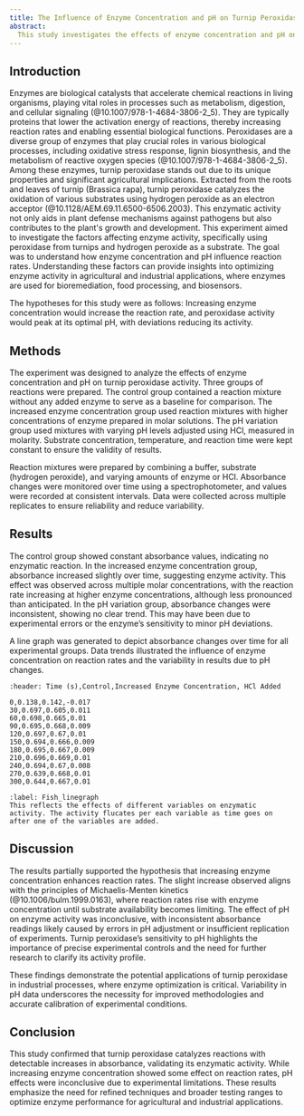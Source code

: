 ```yaml
---
title: The Influence of Enzyme Concentration and pH on Turnip Peroxidase Activity
abstract: 
  This study investigates the effects of enzyme concentration and pH on the activity of turnip peroxidase. Enzymes are biological catalysts that accelerate chemical reactions (@10.1006/bulm.1999.0163), and their efficiency is influenced by environmental factors (@10.1007/978-1-4684-3806-2_5). The experiment analyzed reaction rates by varying enzyme concentration and adjusting pH levels with HCl, using hydrogen peroxide as the substrate. Results showed that increasing enzyme concentration led to a slight increase in reaction rate, though less pronounced than expected, while pH adjustments produced inconsistent data, likely due to experimental errors. These findings emphasize the importance of optimizing enzyme conditions for practical applications in agriculture and industry, and they provide a foundation for further research into enzyme activity under varying conditions.
---
```


## Introduction 
Enzymes are biological catalysts that accelerate chemical reactions in living organisms, playing vital roles in processes such as metabolism, digestion, and cellular signaling (@10.1007/978-1-4684-3806-2_5). They are typically proteins that lower the activation energy of reactions, thereby increasing reaction rates and enabling essential biological functions. Peroxidases are a diverse group of enzymes that play crucial roles in various biological processes, including oxidative stress response, lignin biosynthesis, and the metabolism of reactive oxygen species (@10.1007/978-1-4684-3806-2_5). Among these enzymes, turnip peroxidase stands out due to its unique properties and significant agricultural implications. Extracted from the roots and leaves of turnip (Brassica rapa), turnip peroxidase catalyzes the oxidation of various substrates using hydrogen peroxide as an electron acceptor (@10.1128/AEM.69.11.6500-6506.2003). This enzymatic activity not only aids in plant defense mechanisms against pathogens but also contributes to the plant's growth and development. This experiment aimed to investigate the factors affecting enzyme activity, specifically using peroxidase from turnips and hydrogen peroxide as a substrate. The goal was to understand how enzyme concentration and pH influence reaction rates. Understanding these factors can provide insights into optimizing enzyme activity in agricultural and industrial applications, where enzymes are used for bioremediation, food processing, and biosensors.

The hypotheses for this study were as follows: Increasing enzyme concentration would increase the reaction rate, and peroxidase activity would peak at its optimal pH, with deviations reducing its activity.



## Methods

The experiment was designed to analyze the effects of enzyme concentration and pH on turnip peroxidase activity. Three groups of reactions were prepared. The control group contained a reaction mixture without any added enzyme to serve as a baseline for comparison. The increased enzyme concentration group used reaction mixtures with higher concentrations of enzyme prepared in molar solutions. The pH variation group used mixtures with varying pH levels adjusted using HCl, measured in molarity. Substrate concentration, temperature, and reaction time were kept constant to ensure the validity of results.

Reaction mixtures were prepared by combining a buffer, substrate (hydrogen peroxide), and varying amounts of enzyme or HCl. Absorbance changes were monitored over time using a spectrophotometer, and values were recorded at consistent intervals. Data were collected across multiple replicates to ensure reliability and reduce variability.


## Results

The control group showed constant absorbance values, indicating no enzymatic reaction. In the increased enzyme concentration group, absorbance increased slightly over time, suggesting enzyme activity. This effect was observed across multiple molar concentrations, with the reaction rate increasing at higher enzyme concentrations, although less pronounced than anticipated. In the pH variation group, absorbance changes were inconsistent, showing no clear trend. This may have been due to experimental errors or the enzyme’s sensitivity to minor pH deviations.

A line graph was generated to depict absorbance changes over time for all experimental groups. Data trends illustrated the influence of enzyme concentration on reaction rates and the variability in results due to pH changes.


```{csv-table}
:header: Time (s),Control,Increased Enzyme Concentration, HCl Added

0,0.138,0.142,-0.017
30,0.697,0.605,0.011
60,0.698,0.665,0.01
90,0.695,0.668,0.009
120,0.697,0.67,0.01
150,0.694,0.666,0.009
180,0.695,0.667,0.009
210,0.696,0.669,0.01
240,0.694,0.67,0.008
270,0.639,0.668,0.01
300,0.644,0.667,0.01
```  

```{figure} #line
:label: Fish_linegraph
This reflects the effects of different variables on enzymatic activity. The activity flucates per each variable as time goes on after one of the variables are added. 
````



## Discussion

The results partially supported the hypothesis that increasing enzyme concentration enhances reaction rates. The slight increase observed aligns with the principles of Michaelis-Menten kinetics (@10.1006/bulm.1999.0163), where reaction rates rise with enzyme concentration until substrate availability becomes limiting. The effect of pH on enzyme activity was inconclusive, with inconsistent absorbance readings likely caused by errors in pH adjustment or insufficient replication of experiments. Turnip peroxidase’s sensitivity to pH highlights the importance of precise experimental controls and the need for further research to clarify its activity profile.

These findings demonstrate the potential applications of turnip peroxidase in industrial processes, where enzyme optimization is critical. Variability in pH data underscores the necessity for improved methodologies and accurate calibration of experimental conditions.




## Conclusion  

This study confirmed that turnip peroxidase catalyzes reactions with detectable increases in absorbance, validating its enzymatic activity. While increasing enzyme concentration showed some effect on reaction rates, pH effects were inconclusive due to experimental limitations. These results emphasize the need for refined techniques and broader testing ranges to optimize enzyme performance for agricultural and industrial applications.

